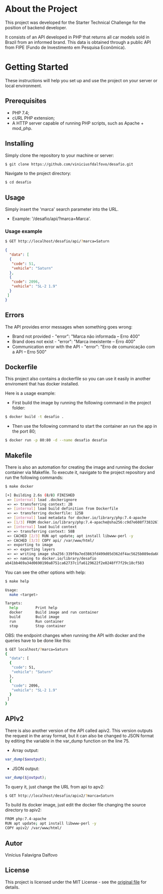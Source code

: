 # About the Project

This project was developed for the Starter Technical Challenge for the position of backend developer.

It consists of an API developed in PHP that returns all car models sold in Brazil from an informed brand. This data is obtained through a public API from FIPE (Fundo de Investimento em Pesquisa Econômica).

# Getting Started

These instructions will help you set up and use the project on your server or local environment.

## Prerequisites
 * PHP 7.4;
 * cURL PHP extension;
 * A HTTP server capable of running PHP scripts, such as Apache + mod_php.

## Installing

Simply clone the repository to your machine or server:
~~~bash
$ git clone https://github.com/viniciusfdalfovo/desafio.git
~~~

Navigate to the project directory:
~~~bash
$ cd desafio
~~~

## Usage

Simply insert the 'marca' search parameter into the URL.

 * Example: '/desafio/api/?marca=Marca'.

### Usage example

~~~bash
$ GET http://localhost/desafio/api/?marca=Saturn
~~~
~~~json
{
  "data": [
  {
   "code": 51,
   "vehicle": "Saturn"
  },
  {
   "code": 2096,
   "vehicle": "SL-2 1.9"
  }
 ]
}
~~~

## Errors

The API provides error messages when something goes wrong:

* Brand not provided - "error": "Marca não informada – Erro 400" 
* Brand does not exist - "error": "Marca inexistente – Erro 400" 
* Communication error with the API - "error": "Erro de comunicação com a API – Erro 500"

## Dockerfile

This project also contains a dockerfile so you can use it easily in another enviroment that has docker installed.

Here is a usage example:
* First build the image by running the following command in the project folder:
~~~~bash
$ docker build -t desafio .
~~~~
* Then use the following command to start the container an run the app in the port 80;
~~~~bash
$ docker run -p 80:80 -d --name desafio desafio
~~~~

## Makefile

There is also an automation for creating the image and running the docker container via Makefile. To execute it, navigate to the project repository and run the following commands:
~~~~bash
$ make docker

[+] Building 2.6s (8/8) FINISHED                                                                                                                                                                                      docker:default
 => [internal] load .dockerignore                                                                                                                                                                                               0.2s
 => => transferring context: 2B                                                                                                                                                                                                 0.0s
 => [internal] load build definition from Dockerfile                                                                                                                                                                            0.2s
 => => transferring dockerfile: 125B                                                                                                                                                                                            0.0s
 => [internal] load metadata for docker.io/library/php:7.4-apache                                                                                                                                                               1.3s
 => [1/3] FROM docker.io/library/php:7.4-apache@sha256:c9d7e608f73832673479770d66aacc8100011ec751d1905ff63fae3fe2e0ca6d                                                                                                         0.0s
 => [internal] load build context                                                                                                                                                                                               0.2s
 => => transferring context: 58B                                                                                                                                                                                                0.0s
 => CACHED [2/3] RUN apt update; apt install libwww-perl -y                                                                                                                                                                     0.0s
 => CACHED [3/3] COPY api/ /var/www/html/                                                                                                                                                                                       0.0s
 => exporting to image                                                                                                                                                                                                          0.1s
 => => exporting layers                                                                                                                                                                                                         0.0s
 => => writing image sha256:339f0a7ed3863fd499d05d362df4ac5625b089eda604510c15ac0fe4da8102e8                                                                                                                                    0.0s
 => => naming to docker.io/library/desafio                                                                                                                                                                                      0.0s
ab41bb469a34d0690190a8751ca62737c1fa6129622f2e0248ff7f29c18cf583
~~~~

You can see the other options with help:
~~~~bash
$ make help

Usage:
  make <target>

Targets:
  help        Print help
  docker      Build image and run container
  build       Build image
  run         Run container
  stop        Stop container
~~~~

OBS: the endpoint changes when running the API with docker and the queries have to be done like this:
~~~~bash
$ GET localhost/?marca=Saturn
{
  "data": [
  {
   "code": 51,
   "vehicle": "Saturn"
  },
  {
   "code": 2096,
   "vehicle": "SL-2 1.9"
  }
 ]
}
~~~~

## APIv2

There is also another version of the API called apiv2. This version outputs the request in the array format, but it can also be changed to JSON format by editing the variable in the var_dump function on the line 75.
* Array output:
~~~~php
var_dump($aoutput);
~~~~
* JSON output:
~~~~php
var_dump($joutput);
~~~~

To query it, just change the URL from api to apv2:
~~~bash
$ GET http://localhost/desafio/apiv2/?marca=Saturn
~~~

To build its docker image, just edit the docker file changing the source directory to apiv2:
~~~bash
FROM php:7.4-apache
RUN apt update; apt install libwww-perl -y
COPY apiv2/ /var/www/html/
~~~

## Autor

Vinícius Falavigna Dalfovo

## License

This project is licensed under the MIT License - see the [original file](https://github.com/viniciusfdalfovo/fipe-api/blob/main/LICENSE) for details.
